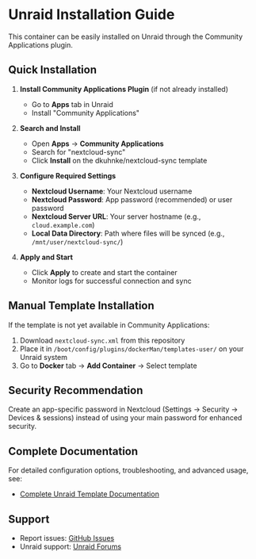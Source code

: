 # Unraid Installation Guide

This container can be easily installed on Unraid through the Community Applications plugin.

## Quick Installation

1. **Install Community Applications Plugin** (if not already installed)
   - Go to **Apps** tab in Unraid
   - Install "Community Applications"

2. **Search and Install**
   - Open **Apps** → **Community Applications**
   - Search for "nextcloud-sync"
   - Click **Install** on the dkuhnke/nextcloud-sync template

3. **Configure Required Settings**
   - **Nextcloud Username**: Your Nextcloud username
   - **Nextcloud Password**: App password (recommended) or user password
   - **Nextcloud Server URL**: Your server hostname (e.g., `cloud.example.com`)
   - **Local Data Directory**: Path where files will be synced (e.g., `/mnt/user/nextcloud-sync/`)

4. **Apply and Start**
   - Click **Apply** to create and start the container
   - Monitor logs for successful connection and sync

## Manual Template Installation

If the template is not yet available in Community Applications:

1. Download `nextcloud-sync.xml` from this repository
2. Place it in `/boot/config/plugins/dockerMan/templates-user/` on your Unraid system
3. Go to **Docker** tab → **Add Container** → Select template

## Security Recommendation

Create an app-specific password in Nextcloud (Settings → Security → Devices & sessions) instead of using your main password for enhanced security.

## Complete Documentation

For detailed configuration options, troubleshooting, and advanced usage, see:
- [Complete Unraid Template Documentation](UNRAID_TEMPLATE_DOCUMENTATION.md)

## Support

- Report issues: [GitHub Issues](https://github.com/dkuhnke/nextcloud-sync/issues)
- Unraid support: [Unraid Forums](https://forums.unraid.net/)
